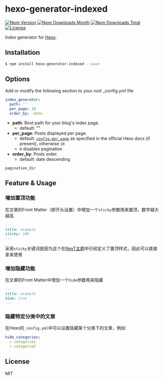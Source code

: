 # hexo-generator-indexed

[![Npm Version](https://img.shields.io/npm/v/hexo-generator-indexed.svg)](https://npmjs.org/package/hexo-generator-indexed)
[![Npm Downloads Month](https://img.shields.io/npm/dm/hexo-generator-indexed.svg)](https://npmjs.org/package/hexo-generator-indexed)
[![Npm Downloads Total](https://img.shields.io/npm/dt/hexo-generator-indexed.svg)](https://npmjs.org/package/hexo-generator-indexed)
[![License](https://img.shields.io/npm/l/hexo-generator-indexed.svg)](https://npmjs.org/package/hexo-generator-indexed)

Index generator for [Hexo].

## Installation

``` bash
$ npm install hexo-generator-indexed --save
```

## Options
Add or modify the following section to your root _config.yml file

``` yaml
index_generator:
  path: ''
  per_page: 10
  order_by: -date
```

- **path**: Root path for your blog's index page. 
  - default: ""
- **per_page**: Posts displayed per page.
  - default: [`config.per_page`](https://hexo.io/docs/configuration.html#Pagination) as specified in the official Hexo docs (if present), otherwise `10`
  - `0` disables pagination
- **order_by**: Posts order. 
  - default: date descending

`pagination_dir`

## Feature & Usage

### 增加置顶功能

在文章的Front Matter（即开头设置）中增加一个`sticky`参数用来置顶，数字越大越高

```markdown
---
title: example
sticky: 100
---
```

采用`sticky`关键词是因为这个在[NexT主题](https://github.com/theme-next/hexo-theme-next)中已经定义了置顶样式，因此可以直接拿来使用

### 增加隐藏功能

在文章的Front Matter中增加一个`hide`参数用来隐藏

```markdown
---
title: example
hide: true
---
```

### 隐藏特定分类中的文章

在Hexo的`_config.yml`中可以设置隐藏某个分类下的文章，例如

```yml
hide_categories:
  - categorie1
  - categorie2
```

## License

MIT

[Hexo]: http://hexo.io/
